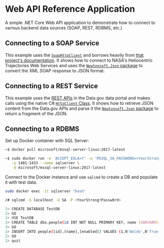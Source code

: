 # Web API Reference Application

A simple .NET Core Web API application to demonstrate how to connect to various backend data sources (SOAP, REST, RDBMS, etc.)

## Connecting to a SOAP Service

This example uses the [`SoapHttpClient`](https://www.nuget.org/packages/SoapHttpClient/) and borrows heavily from [that project's documentation](https://github.com/pmorelli92/SoapHttpClient). It shows how to connect to NASA's Heliocentric Trajectories Web Services and uses the [`Newtonsoft.Json` package](https://www.nuget.org/packages/Newtonsoft.Json/) to convert the XML SOAP response to JSON format.

## Connecting to a REST Service

This example uses the [REST APIs](https://www.data.gov/developers/apis) in the Data.gov data portal and makes calls using the native C# [`HttpClient` Class](https://msdn.microsoft.com/en-us/library/system.net.http.httpclient(v=vs.110).aspx). It shows how to retrieve JSON content from the Data.gov APIs and parse it the [`Newtonsoft.Json` package](https://www.nuget.org/packages/Newtonsoft.Json/) to return a fragment of the JSON.

## Connecting to a RDBMS

Set up Docker container with SQL Server:

```bash
~$ docker pull microsoft/mssql-server-linux:2017-latest

~$ sudo docker run -e 'ACCEPT_EULA=Y' -e 'MSSQL_SA_PASSWORD=<YourStrong!Passw0rd>' \
   -p 1401:1433 --name sqlserver \
   -d microsoft/mssql-server-linux:2017-latest
```

Connect to the Docker instance and use `sqlcmd` to create a DB and populate it with test data.

```bash
sudo docker exec -it sqlserver "bash"

/# sqlcmd -S localhost -U SA -P <YourStrong!Passw0rd>

1> CREATE DATABASE TestDB
2> GO
1> USE TestDB
2> CREATE TABLE dbo.people(id INT NOT NULL PRIMARY KEY, name [VARCHAR](64), enabled [VARCHAR](16));
3> GO
1> INSERT INTO people([id],[name],[enabled]) VALUES (1,N'Waldo',N'True'), (2,N'Paul',N'True'), (3,N'Devin',N'True'), (4,N'Thor',N'False');
2> GO
1> quit
```
